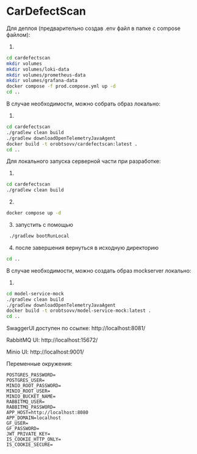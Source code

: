# CarDefectScan

Для деплоя (предварительно создав .env файл в папке с compose файлом):

1.

```bash
cd cardefectscan
mkdir volumes
mkdir volumes/loki-data
mkdir volumes/prometheus-data
mkdir volumes/grafana-data
docker compose -f prod.compose.yml up -d
cd ..
```

В случае необходимости, можно собрать образ локально:

1.

```bash
cd cardefectscan
./gradlew clean build
./gradlew downloadOpenTelemetryJavaAgent
docker build -t orobtsovv/cardefectscan:latest .
cd ..
```

Для локального запуска серверной части при разработке:

1. 

```bash
cd cardefectscan
./gradlew clean build
```

2. 

```bash
docker compose up -d
```

3. запустить с помощью

```bash
 ./gradlew bootRunLocal
```

4. после завершения вернуться в исходную директорию

```bash
cd ..
```

В случае необходимости, можно создать образ mockserver локально:

1.

```bash
cd model-service-mock
./gradlew clean build
./gradlew downloadOpenTelemetryJavaAgent
docker build -t orobtsovv/model-service-mock:latest .
cd ..
```

SwaggerUI доступен по ссылке: http://localhost:8081/

RabbitMQ UI: http://localhost:15672/

Minio UI: http://localhost:9001/

Переменные окружения:

```
POSTGRES_PASSWORD=
POSTGRES_USER=
MINIO_ROOT_PASSWORD=
MINIO_ROOT_USER=
MINIO_BUCKET_NAME=
RABBITMQ_USER=
RABBITMQ_PASSWORD=
APP_HOST=http://localhost:8080
APP_DOMAIN=localhost
GF_USER=
GF_PASSWORD=
JWT_PRIVATE_KEY=
IS_COOKIE_HTTP_ONLY=
IS_COOKIE_SECURE=
```
